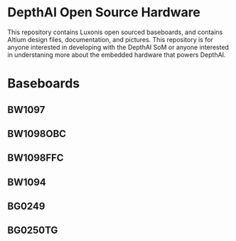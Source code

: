 # DepthAI Open Source Hardware
This repository contains Luxonis open sourced baseboards, and contains Altium design files, documentation, and pictures. This repository is for anyone interested in developing with the DepthAI SoM or anyone interested in understaning more about the embedded hardware that powers DepthAI. 

# Baseboards 

## BW1097

## BW1098OBC

## BW1098FFC

## BW1094

## BG0249

## BG0250TG
